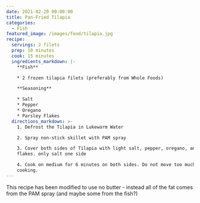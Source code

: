 ```yaml
---
date: 2021-02-20 00:00:00
title: Pan-Fried Tilapia
categories:
  - Fish
featured_image: /images/food/tilapia.jpg
recipe:
  servings: 2 filets
  prep: 10 minutes
  cook: 15 minutes
  ingredients_markdown: |-
    **Fish**

    * 2 frozen tilapia filets (preferably from Whole Foods)

    **Seasoning**

    * Salt
    * Pepper
    * Oregano
    * Parsley Flakes
  directions_markdown: >-
    1. Defrost the Tilapia in Lukewarm Water

    2. Spray non-stick skillet with PAM spray

    3. Cover both sides of Tilapia with light salt, pepper, oregano, and parsley
    flakes. only salt one side

    4. Cook on medium for 6 minutes on both sides. Do not move too much while
    cooking.
---
```


This recipe has been modified to use no butter - instead all of the fat comes from the PAM spray (and maybe some from the fish?)
